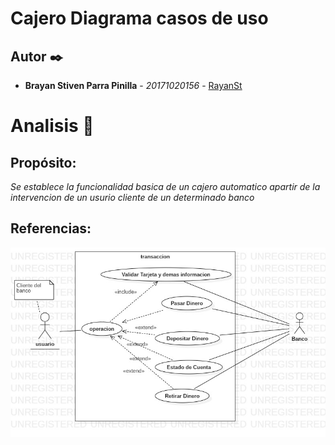 # Cajero Diagrama casos de uso

## Autor ✒️

* **Brayan Stiven Parra Pinilla** - *20171020156* - [RayanSt](https://github.com/RayanSt)

# Analisis 📌

## Propósito: 

_Se establece la funcionalidad basica de un cajero automatico apartir de la intervencion de un usurio cliente de un determinado banco_


## Referencias: 

![imagen referencia](https://github.com/RayanSt/Cajero/blob/master/UseCaseCajero.jpg)
